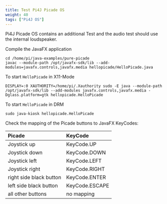 ```yaml
---
title: Test Pi4J Picade OS
weight: 40
tags: ["Pi4J OS"]
---
```


Pi4J Picade OS contains an additional Test and the audio test should use the internal loudspeaker.

Compile the JavaFX application

```shell
cd /home/pi/java-examples/pure-picade
javac --module-path /opt/javafx-sdk/lib --add-modules=javafx.controls,javafx.media hellopicade/HelloPicade.java
```

To start `HelloPicade` in X11-Mode

```shell
DISPLAY=:0 XAUTHORITY=/home/pi/.Xauthority sudo -E java --module-path /opt/javafx-sdk/lib --add-modules javafx.controls,javafx.media -Dglass.platform=gtk hellopicade.HelloPicade
```

To start `HelloPicade` in DRM

```shell
sudo java-kiosk hellopicade.HelloPicade
```

Check the mapping of the Picade buttons to JavaFX KeyCodes:

| Picade                  | KeyCode          |
|:------------------------|:-----------------|
| Joystick up             | KeyCode.UP       |
| Joystick down           | KeyCode.DOWN     |
| Joystick left           | KeyCode.LEFT     |  
| Joystick right          | KeyCode.RIGHT    | 
| right side black button | KeyCode.ENTER    |
| left side black button  | KeyCode.ESCAPE   |
| all other buttons       | no mapping       | 
